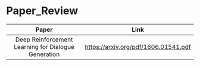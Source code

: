 # Paper_Review

|Paper|Link|
|:---:|:---:|
|Deep Reinforcement Learning for Dialogue Generation|https://arxiv.org/pdf/1606.01541.pdf|
